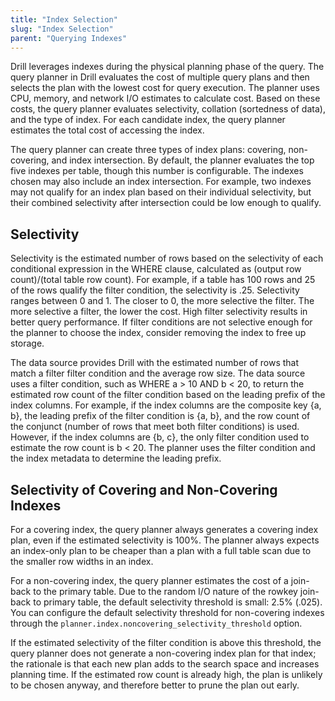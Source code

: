 ```yaml
---
title: "Index Selection"
slug: "Index Selection"
parent: "Querying Indexes"
---
```


Drill leverages indexes during the physical planning phase of the query. The query planner in Drill evaluates the cost of multiple query plans and then selects the plan with the lowest cost for query execution. The planner uses CPU, memory, and network I/O estimates to calculate cost. Based on these costs, the query planner evaluates selectivity, collation (sortedness of data), and the type of index. For each candidate index, the query planner estimates the total cost of accessing the index.

The query planner can create three types of index plans: covering, non-covering, and index intersection. By default, the planner evaluates the top five indexes per table, though this number is configurable. The indexes chosen may also include an index intersection. For example, two indexes may not qualify for an index plan based on their individual selectivity, but their combined selectivity after intersection could be low enough to qualify.

## Selectivity
Selectivity is the estimated number of rows based on the selectivity of each conditional expression in the WHERE clause, calculated as (output row count)/(total table row count). For example, if a table has 100 rows and 25 of the rows qualify the filter condition, the selectivity is .25. Selectivity ranges between 0 and 1. The closer to 0, the more selective the filter. The more selective a filter, the lower the cost. High filter selectivity results in better query performance. If filter conditions are not selective enough for the planner to choose the index, consider removing the index to free up storage.

The data source provides Drill with the estimated number of rows that match a filter filter condition and the average row size. The data source uses a filter condition, such as WHERE a > 10 AND b < 20, to return the estimated row count of the filter condition based on the leading prefix of the index columns. For example, if the index columns are the composite key {a, b}, the leading prefix of the filter condition is {a, b}, and the row count of the conjunct (number of rows that meet both filter conditions) is used. However, if the index columns are {b, c}, the only filter condition used to estimate the row count is b < 20. The planner uses the filter condition and the index metadata to determine the leading prefix.

## Selectivity of Covering and Non-Covering Indexes
For a covering index, the query planner always generates a covering index plan, even if the estimated selectivity is 100%. The planner always expects an index-only plan to be cheaper than a plan with a full table scan due to the smaller row widths in an index.

For a non-covering index, the query planner estimates the cost of a join-back to the primary table. Due to the random I/O nature of the rowkey join-back to primary table, the default selectivity threshold is small: 2.5% (.025). You can configure the default selectivity threshold for non-covering indexes through the `planner.index.noncovering_selectivity_threshold` option.

If the estimated selectivity of the filter condition is above this threshold, the query planner does not generate a non-covering index plan for that index; the rationale is that each new plan adds to the search space and increases planning time. If the estimated row count is already high, the plan is unlikely to be chosen anyway, and therefore better to prune the plan out early.

